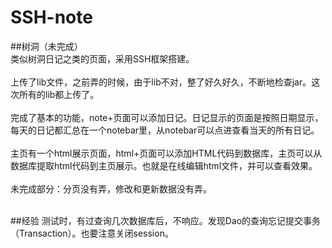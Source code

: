 # SSH-note
##树洞（未完成）<br>
类似树洞日记之类的页面，采用SSH框架搭建。<br><br>
上传了lib文件，之前弄的时候，由于lib不对，整了好久好久，不断地检查jar。这次所有的lib都上传了。<br><br>
完成了基本的功能，note+页面可以添加日记。日记显示的页面是按照日期显示，每天的日记都汇总在一个notebar里，从notebar可以点进查看当天的所有日记。<br><br>
主页有一个html展示页面，html+页面可以添加HTML代码到数据库，主页可以从数据库提取html代码到主页展示。也就是在线编辑html文件，并可以查看效果。<br><br>
未完成部分：分页没有弄，修改和更新数据没有弄。<br><br>

##经验
测试时，有过查询几次数据库后，不响应。发现Dao的查询忘记提交事务（Transaction）。也要注意关闭session。

